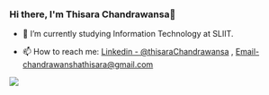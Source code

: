 ### Hi there, I'm Thisara Chandrawansa👋

 

<!--  -🔭 I’m currently working on ... -->
- 🌱 I’m currently studying Information Technology at SLIIT.
<!-- - 👯 I’m looking to collaborate on ... -->
<!-- - 🤔 I’m looking for help with ... -->
<!-- - 💬 Ask me about ... -->
- 📫 How to reach me:  [Linkedin - @thisaraChandrawansa](https://www.linkedin.com/in/thisara-c-2714ba213/) , Email-chandrawanshathisara@gmail.com
<!-- - 😄 Pronouns: ...  
- ⚡ Fun fact: ... -->
 
<img src="https://github-readme-stats.vercel.app/api?username=thisara20&&show_icons=true&title_color=ffffff&icon_color=bb2acf&text_color=daf7dc&bg_color=151515">

<!-- [![Top Langs](https://github-readme-stats.vercel.app/api/top-langs/?username=thisara20&layout=compact)](https://github.com/anuraghazra/github-readme-stats) --> 
